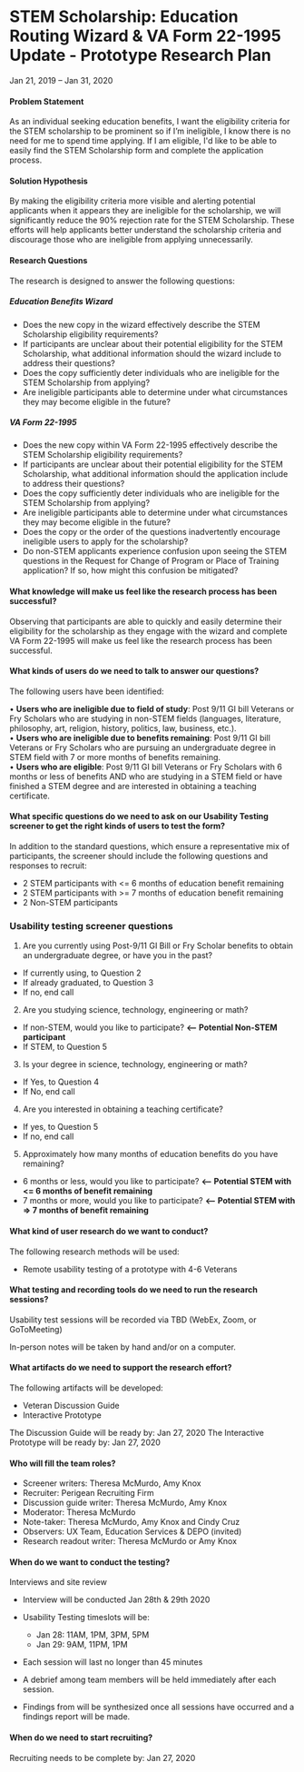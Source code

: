 # STEM Scholarship: Education Routing Wizard & VA Form 22-1995 Update - Prototype Research Plan

Jan 21, 2019 – Jan 31, 2020


#### Problem Statement 
As an individual seeking education benefits, I want the eligibility criteria for the STEM scholarship to be prominent so if I’m ineligible, I know there is no need for me to spend time applying. If I am eligible, I'd like to be able to easily find the STEM Scholarship form and complete the application process.  

#### Solution Hypothesis
By making the eligibility criteria more visible and alerting potential applicants when it appears they are ineligible for the scholarship, we will significantly reduce the 90% rejection rate for the STEM Scholarship.  These efforts will help applicants better understand the scholarship criteria and discourage those who are ineligible from applying unnecessarily.

#### Research Questions

The research is designed to answer the following questions:

##### Education Benefits Wizard
* Does the new copy in the wizard effectively describe the STEM Scholarship eligibility requirements?
* If participants are unclear about their potential eligibility for the STEM Scholarship, what additional information should the wizard include to address their questions?
* Does the copy sufficiently deter individuals who are ineligible for the STEM Scholarship from applying?
* Are ineligible participants able to determine under what circumstances they may become eligible in the future?

##### VA Form 22-1995
* Does the new copy within VA Form 22-1995 effectively describe the STEM Scholarship eligibility requirements?
* If participants are unclear about their potential eligibility for the STEM Scholarship, what additional information should the application include to address their questions?  
* Does the copy sufficiently deter individuals who are ineligible for the STEM Scholarship from applying?
* Are ineligible participants able to determine under what circumstances they may become eligible in the future?
* Does the copy or the order of the questions inadvertently encourage ineligible users to apply for the scholarship?
*	Do non-STEM applicants experience confusion upon seeing the STEM questions in the Request for Change of Program or Place of Training application? If so, how might this confusion be mitigated?

#### What knowledge will make us feel like the research process has been successful?

Observing that participants are able to quickly and easily determine their eligibility for the scholarship as they engage with the wizard and complete VA Form 22-1995 will make us feel like the research process has been successful.

#### What kinds of users do we need to talk to answer our questions?

The following users have been identified:

•	**Users who are ineligible due to field of study**: Post 9/11 GI bill Veterans or Fry Scholars who are studying in non-STEM fields (languages, literature, philosophy, art, religion, history, politics, law, business, etc.).  
•	**Users who are ineligible due to benefits remaining**: Post 9/11 GI bill Veterans or Fry Scholars who are pursuing an undergraduate degree in STEM field with 7 or more months of benefits remaining.  
•	**Users who are eligible**: Post 9/11 GI bill Veterans or Fry Scholars with 6 months or less of benefits AND who are studying in a STEM field or have finished a STEM degree and are interested in obtaining a teaching certificate.  

#### What specific questions do we need to ask on our Usability Testing screener to get the right kinds of users to test the form?

In addition to the standard questions, which ensure a representative mix of participants, the screener should include the following questions and responses to recruit:

* 2 STEM participants with <= 6 months of education benefit remaining
* 2 STEM participants with >= 7 months of education benefit remaining
* 2 Non-STEM participants

### Usability testing screener questions
1.	Are you currently using Post-9/11 GI Bill or Fry Scholar benefits to obtain an undergraduate degree, 
   or have you in the past?
  * If currently using, to Question 2
  * If already graduated, to Question 3
  * If no, end call 
2.	Are you studying science, technology, engineering or math?
  * If non-STEM, would you like to participate?   **<-- Potential Non-STEM participant**  
  * If STEM, to Question 5  
3.	Is your degree in science, technology, engineering or math?
  * If Yes, to Question 4   
  * If No, end call
4.	Are you interested in obtaining a teaching certificate?
  * If yes, to Question 5 
  * If no, end call
5.	Approximately how many months of education benefits do you have remaining?
  * 6 months or less, would you like to participate?   **<-- Potential STEM with <= 6 months of benefit remaining**  
  * 7 months or more, would you like to participate?   **<-- Potential STEM with => 7 months of benefit remaining**  

#### What kind of user research do we want to conduct?

The following research methods will be used:

* Remote usability testing of a prototype with 4-6 Veterans 

#### What testing and recording tools do we need to run the research sessions?

Usability test sessions will be recorded via TBD (WebEx, Zoom, or GoToMeeting)

In-person notes will be taken by hand and/or on a computer.

#### What artifacts do we need to support the research effort?

The following artifacts will be developed:
*	Veteran Discussion Guide  
* Interactive Prototype

The Discussion Guide will be ready by: Jan 27, 2020
The Interactive Prototype will be ready by: Jan 27, 2020

#### Who will fill the team roles?
* Screener writers: Theresa McMurdo, Amy Knox
* Recruiter: Perigean Recruiting Firm
* Discussion guide writer: Theresa McMurdo, Amy Knox
* Moderator: Theresa McMurdo
* Note-taker: Theresa McMurdo, Amy Knox and Cindy Cruz
* Observers: UX Team, Education Services & DEPO (invited)
* Research readout writer: Theresa McMurdo or Amy Knox

#### When do we want to conduct the testing?

Interviews and site review
*	Interview will be conducted Jan 28th & 29th 2020
*	Usability Testing timeslots will be: 
     * Jan 28: 11AM, 1PM, 3PM, 5PM  
     * Jan 29: 9AM, 11PM, 1PM
     
*	Each session will last no longer than 45 minutes
*	A debrief among team members will be held immediately after each session.
*	Findings from will be synthesized once all sessions have occurred and a findings report will be made.

#### When do we need to start recruiting?

Recruiting needs to be complete by: Jan 27, 2020

